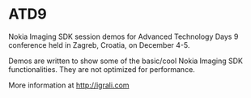 ATD9
====

Nokia Imaging SDK session demos for Advanced Technology Days 9 conference held in Zagreb, Croatia, on December 4-5.

Demos are written to show some of the basic/cool Nokia Imaging SDK functionalities.
They are not optimized for performance.

More information at http://igrali.com
